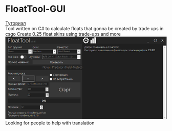 # FloatTool-GUI
[Туториал](https://github.com/Nemeshio/FloatTool-GUI/wiki/%D0%93%D0%BB%D0%B0%D0%B2%D0%BD%D0%B0%D1%8F)  
Tool written on C# to calculate floats that gonna be created by trade ups in csgo
Create 0.25 float skins using trade-ups and more
![Program Working](https://github.com/Nemeshio/FloatTool-GUI/blob/master/doc/program.png?raw=true)  
Looking for people to help with translation
